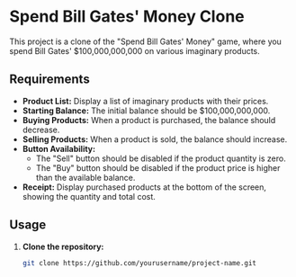 # Spend Bill Gates' Money Clone

This project is a clone of the "Spend Bill Gates' Money" game, where you spend Bill Gates' $100,000,000,000 on various imaginary products.

## Requirements

- **Product List:** Display a list of imaginary products with their prices.
- **Starting Balance:** The initial balance should be $100,000,000,000.
- **Buying Products:** When a product is purchased, the balance should decrease.
- **Selling Products:** When a product is sold, the balance should increase.
- **Button Availability:**
  - The "Sell" button should be disabled if the product quantity is zero.
  - The "Buy" button should be disabled if the product price is higher than the available balance.
- **Receipt:** Display purchased products at the bottom of the screen, showing the quantity and total cost.

## Usage

1. **Clone the repository:**
   ```bash
   git clone https://github.com/yourusername/project-name.git

